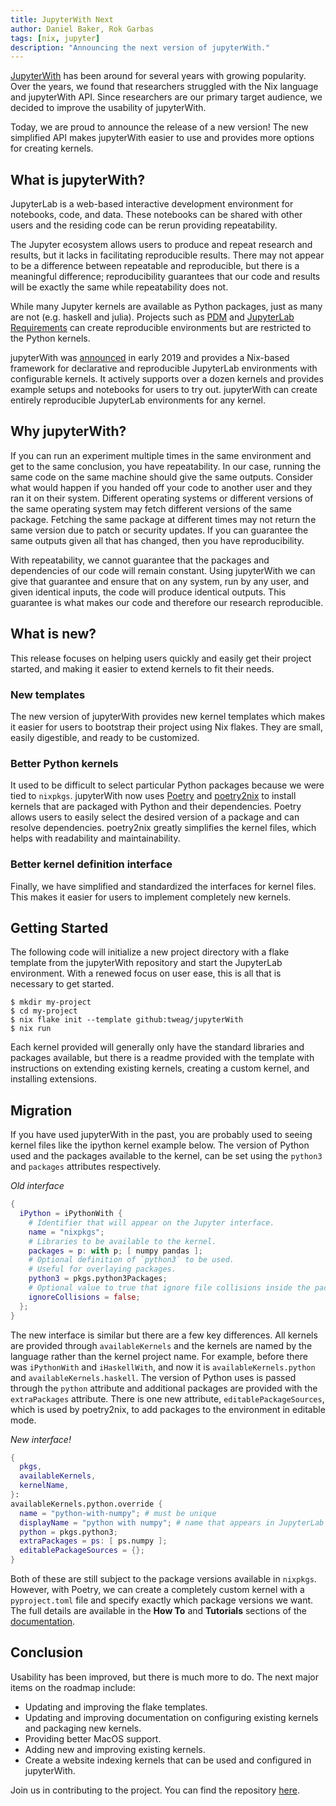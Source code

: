 ```yaml
---
title: JupyterWith Next
author: Daniel Baker, Rok Garbas
tags: [nix, jupyter]
description: "Announcing the next version of jupyterWith."
---
```


[JupyterWith][jupyter-with-docs] has been around for several years with growing popularity.
Over the years, we found that researchers struggled with the Nix language and jupyterWith API.
Since researchers are our primary target audience, we decided to improve the usability of jupyterWith.

Today, we are proud to announce the release of a new version!
The new simplified API makes jupyterWith easier to use and provides more options for creating kernels.

## What is jupyterWith?

JupyterLab is a web-based interactive development environment for notebooks, code, and data.
These notebooks can be shared with other users and the residing code can be rerun providing repeatability.

The Jupyter ecosystem allows users to produce and repeat research and results, but it lacks in facilitating reproducible results.
There may not appear to be a difference between repeatable and reproducible, but there is a meaningful difference; reproducibility guarantees that our code and results will be exactly the same while repeatability does not.

While many Jupyter kernels are available as Python packages, just as many are not (e.g. haskell and julia).
Projects such as [PDM][pdm-homepage] and [JupyterLab Requirements][jupyterlab-requirements] can create reproducible environments but are restricted to the Python kernels.

jupyterWith was [announced][original-blog-post] in early 2019 and provides a Nix-based framework for declarative and reproducible JupyterLab environments with configurable kernels.
It actively supports over a dozen kernels and provides example setups and notebooks for users to try out.
jupyterWith can create entirely reproducible JupyterLab environments for any kernel.

## Why jupyterWith?

If you can run an experiment multiple times in the same environment and get to the same conclusion, you have repeatability.
In our case, running the same code on the same machine should give the same outputs.
Consider what would happen if you handed off your code to another user and they ran it on their system.
Different operating systems or different versions of the same operating system may fetch different versions of the same package.
Fetching the same package at different times may not return the same version due to patch or security updates.
If you can guarantee the same outputs given all that has changed, then you have reproducibility.

With repeatability, we cannot guarantee that the packages and dependencies of our code will remain constant.
Using jupyterWith we can give that guarantee and ensure that on any system, run by any user, and given identical inputs, the code will produce identical outputs.
This guarantee is what makes our code and therefore our research reproducible.

## What is new?

This release focuses on helping users quickly and easily get their project started, and making it easier to extend kernels to fit their needs.

### New templates

The new version of jupyterWith provides new kernel templates which makes it easier for users to bootstrap their project using Nix flakes.
They are small, easily digestible, and ready to be customized.

### Better Python kernels

It used to be difficult to select particular Python packages because we were tied to `nixpkgs`.
jupyterWith now uses [Poetry][poetry-homepage] and [poetry2nix][poetry2nix-repo] to install kernels that are packaged with Python and their dependencies.
Poetry allows users to easily select the desired version of a package and can resolve dependencies.
poetry2nix greatly simplifies the kernel files, which helps with readability and maintainability.

### Better kernel definition interface

Finally, we have simplified and standardized the interfaces for kernel files.
This makes it easier for users to implement completely new kernels.

## Getting Started

The following code will initialize a new project directory with a flake template from the jupyterWith repository and start the JupyterLab environment.
With a renewed focus on user ease, this is all that is necessary to get started.

```shell
$ mkdir my-project
$ cd my-project
$ nix flake init --template github:tweag/jupyterWith
$ nix run
```

Each kernel provided will generally only have the standard libraries and packages available, but there is a readme provided with the template with instructions on extending existing kernels, creating a custom kernel, and installing extensions.

## Migration

If you have used jupyterWith in the past, you are probably used to seeing kernel files like the ipython kernel example below.
The version of Python used and the packages available to the kernel, can be set using the `python3` and `packages` attributes respectively.

_Old interface_

```nix
{
  iPython = iPythonWith {
    # Identifier that will appear on the Jupyter interface.
    name = "nixpkgs";
    # Libraries to be available to the kernel.
    packages = p: with p; [ numpy pandas ];
    # Optional definition of `python3` to be used.
    # Useful for overlaying packages.
    python3 = pkgs.python3Packages;
    # Optional value to true that ignore file collisions inside the packages environment
    ignoreCollisions = false;
  };
}
```

The new interface is similar but there are a few key differences.
All kernels are provided through `availableKernels` and the kernels are named by the language rather than the kernel project name.
For example, before there was `iPythonWith` and `iHaskellWith`, and now it is `availableKernels.python` and `availableKernels.haskell`.
The version of Python uses is passed through the `python` attribute and additional packages are provided with the `extraPackages` attribute.
There is one new attribute, `editablePackageSources`, which is used by poetry2nix, to add packages to the environment in editable mode.

_New interface!_

```nix
{
  pkgs,
  availableKernels,
  kernelName,
}:
availableKernels.python.override {
  name = "python-with-numpy"; # must be unique
  displayName = "python with numpy"; # name that appears in JupyterLab Web UI
  python = pkgs.python3;
  extraPackages = ps: [ ps.numpy ];
  editablePackageSources = {};
}
```

Both of these are still subject to the package versions available in `nixpkgs`.
However, with Poetry, we can create a completely custom kernel with a `pyproject.toml` file and specify exactly which package versions we want.
The full details are available in the **How To** and **Tutorials** sections of the [documentation][jupyter-with-docs].

## Conclusion

Usability has been improved, but there is much more to do.
The next major items on the roadmap include:

- Updating and improving the flake templates.
- Updating and improving documentation on configuring existing kernels and packaging new kernels.
- Providing better MacOS support.
- Adding new and improving existing kernels.
- Create a website indexing kernels that can be used and configured in jupyterWith.

Join us in contributing to the project.
You can find the repository [here][jupyter-with-repo].

[jupyter-with-docs]: https://jupyterwith.tweag.io
[jupyter-with-repo]: https://github.com/tweag/jupyterWith
[jupyterlab-requirements]: https://github.com/thoth-station/jupyterlab-requirements
[jw-howto]: https://github.com/tweag/jupyterWith/blob/c0941fe9a1a93e29e5ddc9228f9eacb263aa28cd/docs/HOWTO.md
[jw-tutorials]: https://github.com/tweag/jupyterWith/blob/c0941fe9a1a93e29e5ddc9228f9eacb263aa28cd/docs/TUTORIALS.md
[original-blog-post]: https://www.tweag.io/blog/2019-02-28-jupyter-with/
[pdm-homepage]: https://pdm.fming.dev/latest/
[poetry-homepage]: https://python-poetry.org/
[poetry2nix-repo]: https://github.com/nix-community/poetry2nix
